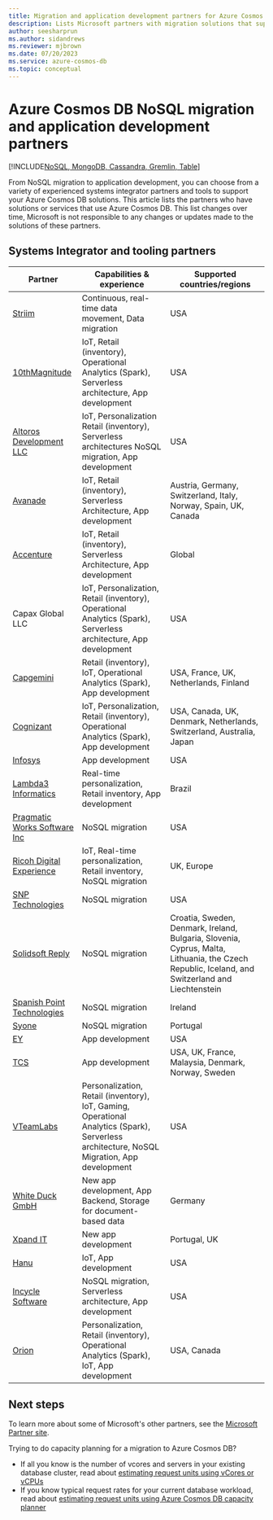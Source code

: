 ```yaml
---
title: Migration and application development partners for Azure Cosmos DB
description: Lists Microsoft partners with migration solutions that support Azure Cosmos DB.
author: seesharprun
ms.author: sidandrews
ms.reviewer: mjbrown
ms.date: 07/20/2023
ms.service: azure-cosmos-db
ms.topic: conceptual
---
```


# Azure Cosmos DB NoSQL migration and application development partners

[!INCLUDE[NoSQL, MongoDB, Cassandra, Gremlin, Table](includes/appliesto-nosql-mongodb-cassandra-gremlin-table.md)]

From NoSQL migration to application development, you can choose from a variety of experienced systems integrator partners and tools to support your Azure Cosmos DB solutions. This article lists the partners who have solutions or services that use Azure Cosmos DB. This list changes over time, Microsoft is not responsible to any changes or updates made to the solutions of these partners.

## Systems Integrator and tooling partners

| **Partner** | **Capabilities & experience** | **Supported countries/regions** |
| --- | --- | --- |
| [Striim](https://www.striim.com/) | Continuous, real-time data movement, Data migration | USA |
| [10thMagnitude](https://www.10thmagnitude.com/) | IoT, Retail (inventory), Operational Analytics (Spark), Serverless architecture, App development | USA |
| [Altoros Development LLC](https://www.altoros.com/) | IoT, Personalization Retail (inventory), Serverless architectures NoSQL migration, App development | USA |
| [Avanade](https://www.avanade.com/) | IoT, Retail (inventory), Serverless Architecture, App development | Austria, Germany, Switzerland, Italy, Norway, Spain, UK, Canada |
| [Accenture](https://www.accenture.com/) | IoT, Retail (inventory), Serverless Architecture, App development | Global |
| Capax Global LLC | IoT, Personalization, Retail (inventory), Operational Analytics (Spark), Serverless architecture, App development | USA |
| [Capgemini](https://www.capgemini.com/) | Retail (inventory), IoT, Operational Analytics (Spark), App development | USA, France, UK, Netherlands, Finland |
| [Cognizant](https://www.cognizant.com/) | IoT, Personalization, Retail (inventory), Operational Analytics (Spark), App development | USA, Canada, UK, Denmark, Netherlands, Switzerland, Australia, Japan |
| [Infosys](https://www.infosys.com/) | App development | USA |
| [Lambda3 Informatics](https://www.lambda3.com.br/) | Real-time personalization, Retail inventory, App development | Brazil |
| [Pragmatic Works Software Inc](https://www.pragmaticworks.com/) | NoSQL migration | USA |
| [Ricoh Digital Experience](https://www.ricoh-europe.com/contact-us) | IoT, Real-time personalization, Retail inventory, NoSQL migration | UK, Europe |
| [SNP Technologies](https://www.snp.com/) | NoSQL migration | USA |
| [Solidsoft Reply](https://www.reply.com/solidsoft-reply/) | NoSQL migration | Croatia, Sweden, Denmark, Ireland, Bulgaria, Slovenia, Cyprus, Malta, Lithuania, the Czech Republic, Iceland, and Switzerland and Liechtenstein |
| [Spanish Point Technologies](https://www.spanishpoint.ie/) | NoSQL migration | Ireland |
| [Syone](https://www.syone.com/) | NoSQL migration | Portugal |
| [EY](https://www.ey.com/en_gl/alliances/microsoft) | App development | USA |
| [TCS](https://www.tcs.com/) | App development | USA, UK, France, Malaysia, Denmark, Norway, Sweden |
| [VTeamLabs](https://www.vteamlabs.com/) | Personalization, Retail (inventory), IoT, Gaming, Operational Analytics (Spark), Serverless architecture, NoSQL Migration, App development | USA |
| [White Duck GmbH](https://whiteduck.de/en/) | New app development, App Backend, Storage for document-based data | Germany |
| [Xpand IT](https://www.xpand-it.com/) | New app development | Portugal, UK |
| [Hanu](https://hanu.com/) | IoT, App development | USA |
| [Incycle Software](https://www.incyclesoftware.com/) | NoSQL migration, Serverless architecture, App development | USA |
| [Orion](https://www.orioninc.com/) | Personalization, Retail (inventory), Operational Analytics (Spark), IoT, App development | USA, Canada |

## Next steps

To learn more about some of Microsoft's other partners, see the [Microsoft Partner site](https://partner.microsoft.com/).

Trying to do capacity planning for a migration to Azure Cosmos DB?
- If all you know is the number of vcores and servers in your existing database cluster, read about [estimating request units using vCores or vCPUs](convert-vcore-to-request-unit.md)
- If you know typical request rates for your current database workload, read about [estimating request units using Azure Cosmos DB capacity planner](estimate-ru-with-capacity-planner.md)
